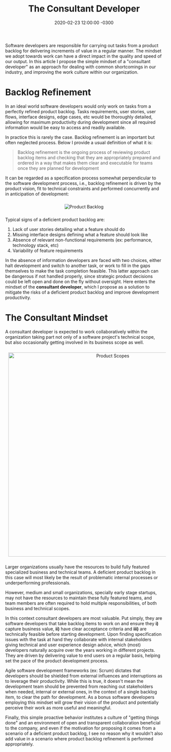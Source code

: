 ﻿---
layout: post
title: "The Consultant Developer"
date: 2020-02-23 12:00:00 -0300
tags: collaboration
---

Software developers are responsible for carrying out tasks from a product backlog for delivering increments of value in a regular manner. The mindset we adopt towards work can have a direct impact in the quality and speed of our output. In this article I propose the simple mindset of a "consultant developer" as an approach for dealing with common shortcomings in our industry, and improving the work culture within our organization. 

Backlog Refinement
============

In an ideal world software developers would only work on tasks from a perfectly refined product backlog. Tasks requirements, user stories, user flows, interface designs, edge cases, etc would be thoroughly detailed, allowing for maximum productivity during development since all required information would be easy to access and readily available.

In practice this is rarely the case. Backlog refinement is an important but often neglected process. Below I provide a usual definition of what it is:

> Backlog refinement is the ongoing process of reviewing product backlog items and checking that they are appropriately prepared and ordered in a way that makes them clear and executable for teams once they are planned for development

It can be regarded as a specification process somewhat perpendicular to the software development process, i.e., backlog refinement is driven by the product vision, fit to technical constraints and performed concurrently and in anticipation of development:

<p align="center">
  <img style="max-height: 380px; max-width: 100%; margin: 10px" src="{{ site.baseurl }}/images/p15/product_backlog.PNG" alt="Product Backlog"/>
  <br>
</p>

Typical signs of a deficient product backlog are:

1. Lack of user stories detailing what a feature should do
1. Missing interface designs defining what a feature should look like
1. Absence of relevant non-functional requirements (ex: performance, technology stack, etc)
1. Variability of feature requirements

In the absence of information developers are faced with two choices, either halt development and switch to another task, or work to fill in the gaps themselves to make the task completion feasible. This latter  approach can be dangerous if not handled properly, since strategic product decisions could be left open and done on the fly without oversight. Here enters the mindset of the <b>consultant developer</b>, which I propose as a solution to mitigate the risks of a deficient product backlog and improve development productivity.
 
The Consultant Mindset
============

A consultant developer is expected to work collaboratively within the organization taking part not only of a software project's technical scope, but also occasionally getting involved in its business scope as well.

<p align="center">
  <img style="width: 652px; max-width: 100%; margin: 10px" src="{{ site.baseurl }}/images/p15/product_scopes.PNG" alt="Product Scopes"/>
  <br>
</p>

Larger organizations usually have the resources to build fully featured specialized business and technical teams. A deficient product backlog in this case will most likely be the result of problematic internal processes or underperforming professionals.

However, medium and small organizations, specially early stage startups, may not have the resources to maintain these fully featured teams, and team members are often required to hold multiple responsibilities, of both business and technical scopes.

In this context consultant developers are most valuable. Put simply, they are software developers that take backlog items to work on and ensure they <b>i)</b> capture business value, <b>ii)</b> have clear acceptance criteria and <b>iii)</b> are technically feasible before starting development. Upon finding specification issues with the task at hand they collaborate with internal stakeholders giving technical and user experience design advice, which (most) developers naturally acquire over the years working in different projects. They are driven by delivering value to end users on a regular basis, helping set the pace of the product development process.

Agile software development frameworks (ex: Scrum) dictates that developers should be shielded from external influences and interruptions as to leverage their productivity. While this is true, it doesn't mean the development team should be prevented from reaching out stakeholders when needed, internal or external ones, in the context of a single backlog item, to clear the path for development. As a bonus software developers employing this mindset will grow their vision of the product and potentially perceive their work as more useful and meaningful.

Finally, this simple proactive behavior institutes a culture of "getting things done" and an environment of open and transparent collaboration beneficial to the company, and even if the motivation for proposing it comes from a scenario of a deficient product backlog, I see no reason why it wouldn't also add value in a scenario where product backlog refinement is performed appropriately.